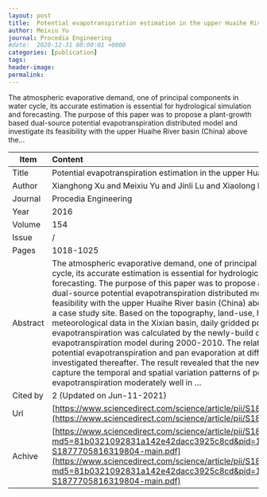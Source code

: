 ```yaml
---
layout: post
title:  Potential evapotranspiration estimation in the upper Huaihe River basin China
author: Meixiu Yu
journal: Procedia Engineering
#date:  2020-12-31 00:00:01 +0000
categories: [publication]
tags: 
header-image: 
permalink: 
---
```

The atmospheric evaporative demand, one of principal components in water cycle, its accurate estimation is essential for hydrological simulation and forecasting. The purpose of this paper was to propose a plant-growth based dual-source potential evapotranspiration distributed model and investigate its feasibility with the upper Huaihe River basin (China) above the...
<!--the above is the excerpt-->
<!--more-->
<!--the following is the text-->


| Item           | Content    |
| ---------------|:------------|
| Title          | Potential evapotranspiration estimation in the upper Huaihe River basin China     |
| Author         | Xianghong Xu and Meixiu Yu and Jinli Lu and Xiaolong Liu    |
| Journal        | Procedia Engineering   |
| Year           | 2016      |
| Volume         | 154	   |
| Issue          | /	   |
| Pages          | 1018-1025	   |
| Abstract       | The atmospheric evaporative demand, one of principal components in water cycle, its accurate estimation is essential for hydrological simulation and forecasting. The purpose of this paper was to propose a plant-growth based dual-source potential evapotranspiration distributed model and investigate its feasibility with the upper Huaihe River basin (China) above the Xixian station as a case study site. Based on the topography, land-use, hydrological, and meteorological data in the Xixian basin, daily gridded potential evapotranspiration was calculated by the newly-build dual-source potential evapotranspiration model during 2000-2010. The relationship between potential evapotranspiration and pan evaporation at different time scales was investigated thereafter. The result revealed that the newly-built model could capture the temporal and spatial variation patterns of potential evapotranspiration moderately well in …	 |
| Cited by    | 2 (Updated on Jun-11-2021)   |
| Url  					 | [https://www.sciencedirect.com/science/article/pii/S1877705816319804](https://www.sciencedirect.com/science/article/pii/S1877705816319804)		   |
| Achive 	       | [https://www.sciencedirect.com/science/article/pii/S1877705816319804/pdf?md5=81b0321092831a142e42dacc3925c8cd&pid=1-s2.0-S1877705816319804-main.pdf](https://www.sciencedirect.com/science/article/pii/S1877705816319804/pdf?md5=81b0321092831a142e42dacc3925c8cd&pid=1-s2.0-S1877705816319804-main.pdf)		 |

